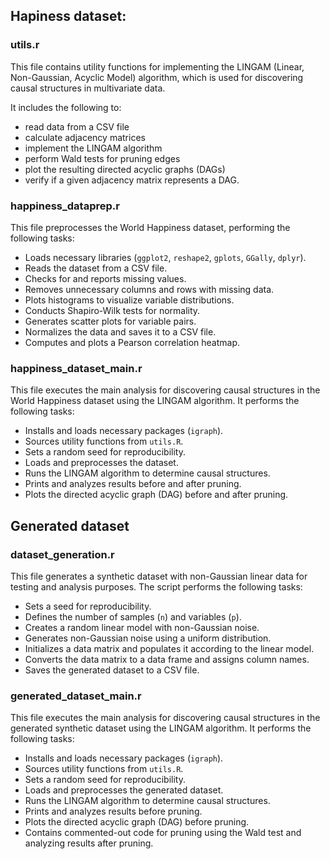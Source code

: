 ## Hapiness dataset:

### utils.r

This file contains utility functions for implementing the LINGAM (Linear, Non-Gaussian, Acyclic Model) algorithm, which is used for discovering causal structures in multivariate data.

It includes the following to:
- read data from a CSV file
- calculate adjacency matrices
- implement the LINGAM algorithm
- perform Wald tests for pruning edges
- plot the resulting directed acyclic graphs (DAGs)
- verify if a given adjacency matrix represents a DAG.


### happiness_dataprep.r

This file preprocesses the World Happiness dataset, performing the following tasks:

- Loads necessary libraries (`ggplot2`, `reshape2`, `gplots`, `GGally`, `dplyr`).
- Reads the dataset from a CSV file.
- Checks for and reports missing values.
- Removes unnecessary columns and rows with missing data.
- Plots histograms to visualize variable distributions.
- Conducts Shapiro-Wilk tests for normality.
- Generates scatter plots for variable pairs.
- Normalizes the data and saves it to a CSV file.
- Computes and plots a Pearson correlation heatmap.

### happiness_dataset_main.r

This file executes the main analysis for discovering causal structures in the World Happiness dataset using the LINGAM algorithm. It performs the following tasks:

- Installs and loads necessary packages (`igraph`).
- Sources utility functions from `utils.R`.
- Sets a random seed for reproducibility.
- Loads and preprocesses the dataset.
- Runs the LINGAM algorithm to determine causal structures.
- Prints and analyzes results before and after pruning.
- Plots the directed acyclic graph (DAG) before and after pruning.


## Generated dataset

### dataset_generation.r

This file generates a synthetic dataset with non-Gaussian linear data for testing and analysis purposes. The script performs the following tasks:

- Sets a seed for reproducibility.
- Defines the number of samples (`n`) and variables (`p`).
- Creates a random linear model with non-Gaussian noise.
- Generates non-Gaussian noise using a uniform distribution.
- Initializes a data matrix and populates it according to the linear model.
- Converts the data matrix to a data frame and assigns column names.
- Saves the generated dataset to a CSV file.

### generated_dataset_main.r

This file executes the main analysis for discovering causal structures in the generated synthetic dataset using the LINGAM algorithm. It performs the following tasks:

- Installs and loads necessary packages (`igraph`).
- Sources utility functions from `utils.R`.
- Sets a random seed for reproducibility.
- Loads and preprocesses the generated dataset.
- Runs the LINGAM algorithm to determine causal structures.
- Prints and analyzes results before pruning.
- Plots the directed acyclic graph (DAG) before pruning.
- Contains commented-out code for pruning using the Wald test and analyzing results after pruning.
